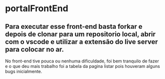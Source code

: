 # portalFrontEnd
## Para executar esse front-end basta forkar e depois de clonar para um repositorio local, abrir com o vscode e utilizar a extensão do live server para colocar no ar.
No front-end tive pouca ou nenhuma dificuldade, foi bem tranquilo de fazer e o que deu mais trabalho foi a tabela da pagina listar pois houveram alguns bugs inicialmente.
